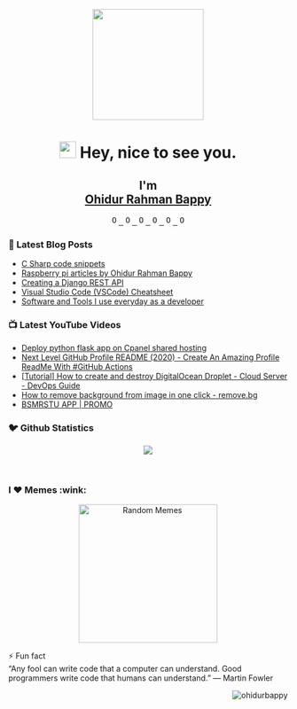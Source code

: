 
<div align='center'>
  <img src="https://capsule-render.vercel.app/api?type=waving&height=200&text=MD%20Ohidur&fontAlign=75&fontAlignY=40&color=gradient" height="200"/>
  <h1><img src="https://emojis.slackmojis.com/emojis/images/1531849430/4246/blob-sunglasses.gif?1531849430" width="30"/> Hey, nice to see you.</h1>
  <h2 align="center">I'm <br> <a href="https://www.ohidur.com">Ohidur Rahman Bappy</a></h2>
 </div>



<p align="center">
  <samp>
  <a href="https://discord.gg/6uvgmNa">
  <img  alt="Ohidur N Friends Discord Server" width="16px" src="https://cdn.jsdelivr.net/npm/simple-icons@v6/icons/discord.svg" />
</a>
<a href="https://twitter.com/ohidurbappy">
  <img  alt="Ohidur Rahman Bappy's Twitter" width="16px" src="https://cdn.jsdelivr.net/npm/simple-icons@v6/icons/twitter.svg" />
</a>
<a href="https://www.linkedin.com/in/ohidurbappy/">
  <img  alt="Ohidur Rahman Bappy's Linkdein" width="16px" src="https://cdn.jsdelivr.net/npm/simple-icons@v6/icons/linkedin.svg" />
</a>
<a href="https://github.com/ohidurbappy">
  <img  alt="Ohidur Rahman Bappy's Github" width="16px" src="https://cdn.jsdelivr.net/npm/simple-icons@v6/icons/github.svg" />
</a>
<a href="https://instagram.com/ohidurbappy/">
  <img  alt="Ohidur Rahman Bappy's Instagram" width="16px" src="https://cdn.jsdelivr.net/npm/simple-icons@v6/icons/instagram.svg" />
</a>
<a href="https://www.facebook.com/ohidurbappy/">
  <img  alt="Ohidur Rahman Bappy's Facebook" width="16px" src="https://cdn.jsdelivr.net/npm/simple-icons@v6/icons/facebook.svg" />
</a>
  </samp>
  
  <br>
 </p>
 
 
<h3>📕 Latest Blog Posts</h3>

<!-- BLOG-POST-LIST:START -->
- [C Sharp code snippets](https://blog.ohidur.com/posts/c-sharp-sinppets/)
- [Raspberry pi articles by Ohidur Rahman Bappy](https://blog.ohidur.com/posts/raspberry-pi/)
- [Creating a Django REST API](https://blog.ohidur.com/posts/django-rest-todo/)
- [Visual Studio Code &lpar;VSCode&rpar; Cheatsheet](https://blog.ohidur.com/posts/vscode-cheatsheet/)
- [Software and Tools I use everyday as a developer](https://blog.ohidur.com/posts/tools-i-use-as-a-developer/)
<!-- BLOG-POST-LIST:END -->

<h3>📺 Latest YouTube Videos</h3>

<!-- YOUTUBE:START -->
- [Deploy python flask app on Cpanel shared hosting](https://www.youtube.com/watch?v=260eDcsUheE)
- [Next Level GitHub Profile README &lpar;2020&rpar; - Create An Amazing Profile ReadMe With #GitHub Actions](https://www.youtube.com/watch?v=ZnJjJAxaq5Q)
- [[Tutorial] How to create and destroy DigitalOcean Droplet - Cloud Server - DevOps Guide](https://www.youtube.com/watch?v=YxqQ0oF46bo)
- [How to remove background from image in one click - remove.bg](https://www.youtube.com/watch?v=8Inl23cfjsY)
- [BSMRSTU APP | PROMO](https://www.youtube.com/watch?v=V27slfMxIjs)
<!-- YOUTUBE:END -->


<h3>🐦 Github Statistics </h3>
<p align="center">
<img src="https://github-readme-stats.vercel.app/api?username=ohidurbappy&show_icons=true&title_color=222222&icon_color=03A87C&text_color=333333&bg_color=ffffff">
</p>
<br/>

<h3>I ❤️ Memes :wink:</h3>
<p align="center">
<img alt="Random Memes" title="programming memes by ohidurbappy" height="250px" src="https://web.ohidur.com/memes/random.jpg?category=programming">
</p>


⚡ Fun fact <br>
“Any fool can write code that a computer can understand. Good programmers write code that humans can understand.” — Martin Fowler

<p align="right">
  <img src="https://komarev.com/ghpvc/?username=ohidurbappy" alt="ohidurbappy" /> 
</p>
